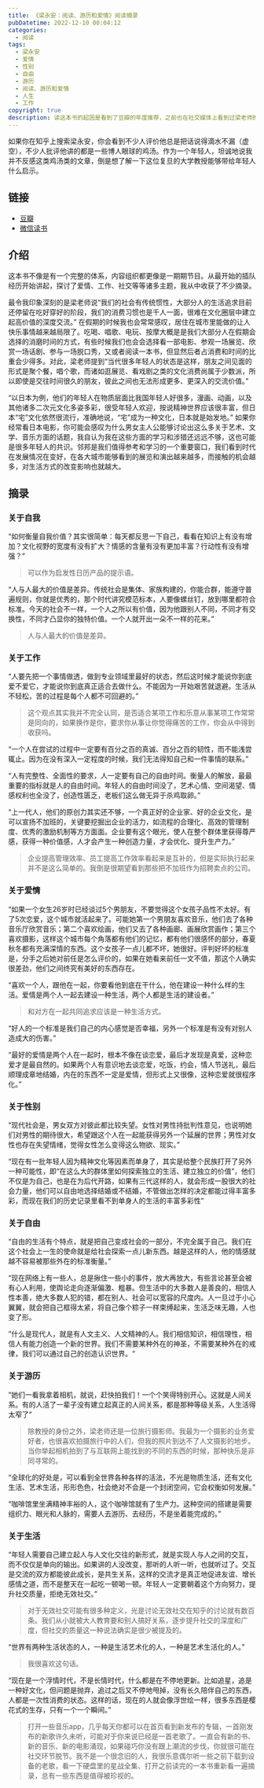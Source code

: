 ```yaml
---
title: 《梁永安：阅读、游历和爱情》阅读摘录
pubDatetime: 2022-12-10 00:04:12
categories:
  - 阅读
tags:
  - 梁永安
  - 爱情
  - 性别
  - 自由
  - 游历
  - 阅读、游历和爱情
  - 人生
  - 工作
copyright: true
description: 读这本书的起因是看到了豆瓣的年度推荐，之前也在社交媒体上看到过梁老师的视频，就花了几个小时读了一遍这本书。
---
```


如果你在知乎上搜索梁永安，你会看到不少人评价他总是把话说得滴水不漏（虚空），不少人批评他讲的都是一些博人眼球的鸡汤。作为一个年轻人，坦诚地说我并不反感这类鸡汤类的文章，倒是想了解一下这位复旦的大学教授能够带给年轻人什么启示。

<!--more-->

## 链接

- [豆瓣](https://book.douban.com/subject/35863001/)
- [微信读书](https://yd.qq.com/web/bookDetail/03e32f30729f659d03eedb7)

## 介绍

这本书不像是有一个完整的体系，内容组织都更像是一期期节目。从最开始的插队经历开始讲起，探讨了爱情、工作、社交等等诸多主题，我从中收获了不少摘录。

最令我印象深刻的是梁老师说“我们的社会有传统惯性，大部分人的生活追求目前还停留在吃好穿好的阶段，我们的消费习惯也是千人一面，很难在文化圈层中建立起高价值的深度交流。” 在假期的时候我也会常常感叹，居住在城市里能做的让人快乐事情越来越局限了。吃喝、唱歌、电玩、按摩大概是是我们大部分人在假期会选择的消磨时间的方式，有些时候我们也会会选择看一部电影、参观一场展览、欣赏一场话剧、参与一场脱口秀，又或者阅读一本书，但显然后者占消费和时间的比重会少得多。对此，梁老师提到“当代很多年轻人的状态是这样，朋友之间见面的形式是聚个餐，唱个歌，而诸如逛展览、看戏剧之类的文化消费尚属于少数派，所以即使是交往时间很久的朋友，彼此之间也无法形成更多、更深入的交流价值。”

“以日本为例，他们的年轻人在物质层面比我国年轻人好很多，漫画、动画，以及其他诸多二次元文化多姿多彩，很受年轻人欢迎，按说精神世界应该很丰富，但日本“宅”文化依然很流行，准确地说，“宅”成为一种文化，日本就是始发地。” 如果你经常看日本电影，你可能会感叹为什么男女主人公能够讨论出这么多关于艺术、文学、音乐方面的话题，我自认为我在这些方面的学习和涉猎还远远不够，这也可能是很多年轻人的共识。邻邦是我们值得参考和学习的一个重要窗口，我们看到时代在发展情况在变好，在各大城市能够看到的展览和演出越来越多，而接触的机会越多，对生活方式的改变影响也就越大。

## 摘录

### 关于自我

“如何衡量自我价值？其实很简单：每天都反思一下自己，看看在知识上有没有增加？文化视野的宽度有没有扩大？情感的含量有没有更加丰富？行动性有没有增强？”

> 可以作为启发性日历产品的提示语。

“人与人最大的价值是差异。传统社会是集体、家族构建的，你能合群，能遵守普遍规则，你就是优秀的，那个时代讲究模范标本，人要像螺丝钉，放到哪里都符合标准。今天的社会不一样，一个人之所以有价值，因为他跟别人不同，不同才有交换性，不同才凸显你的独特价值。一个人就开出一朵不一样的花来。”

> 人与人最大的价值是差异。

### 关于工作

“人要先把一个事情做透，做到专业领域里最好的状态，然后这时候才能说你到底爱不爱它，才能说你到底真正适合去做什么。不能因为一开始艰苦就退避。生活从不轻松，苦的过程是每个人都不可回避的。”

> 这个观点其实我并不完全认同，是否适合某项工作和乐意从事某项工作常常是同向的，如果换作是你，要求你从事让你觉得痛苦的工作，你会从中得到收获吗。

“一个人在尝试的过程中一定要有百分之百的真诚、百分之百的韧性，而不能浅尝辄止。因为在没有深入一定程度的时候，我们无法得知自己和一件事情的联系。”

“人有完整性、全面性的要求，人一定要有自己的自由时间。衡量人的解放，最最重要的指标就是人的自由时间。年轻人的自由时间没了，艺术心情、空间渴望、情感权利也全没了，创造性匮乏，老板们这么做无异于杀鸡取卵。”

“上一代人，他们的原创力其实还不够，一个真正好的企业家、好的企业文化，是可以宣扬不加班的，关键要挖掘出企业的活力，如流程的合理化、高效的管理制度、优秀的激励机制等方方面面。企业要有这个眼光，使人在整个群体里获得尊严感，获得一种价值感，人才会产生一种创造力量，才会优化、提升生产力。”

> 企业提高管理效率、员工提高工作效率看起来是互补的，但是实际执行起来并不是这么简单的。我倒是很期望看到那些把不加班作为招聘卖点的公司。

### 关于爱情

“如果一个女生26岁时已经谈过5个男朋友，不要觉得这个女孩子品性不太好。有了5次恋爱，这个城市就活起来了。可能她第一个男朋友喜欢音乐，他们去了各种音乐厅欣赏音乐；第二个喜欢绘画，他们又去了各种画廊、画展欣赏画作；第三个喜欢摄影，这样这个城市每个角落都有他们的记忆，都有他们很感怀的部分，春夏秋冬都有充满深情的东西。这个女孩子一点儿都不坏，她很好。评判好坏的标准是，分手之后她对前任是怎么评价的，如果在她看来前任一文不值，那这个人确实很差劲，他们之间终究有美好的东西存在。

“喜欢一个人，跟他在一起，你要看他到底在干什么，他在建设一种什么样的生活。爱情是两个人一起去建设一种生活，两个人都是生活的建设者。”

> 和对方在一起共同追求应该是一种生活方式。

“好人的一个标准是我们自己的内心感觉是否幸福，另外一个标准是有没有对别人造成大的伤害。”

“最好的爱情是两个人在一起时，根本不像在谈恋爱，最后才发现是真爱，这种恋爱才是最自然的。如果两个人有意识地去谈恋爱，吃饭，约会，情人节送礼，最后顺理成章地结婚，内在的东西不一定是爱情，但形式上又很像，这种恋爱就很程序化。”

### 关于性别

“现代社会是，男女双方对彼此都比较失望。女性对男性持批判性意见，也说明她们对男性的期待很大，希望跟这个人在一起能获得另外一个延展的世界；男性对女性也存在失望情绪，觉得女性怎么变得这么物欲、现实。”

“现在有一批年轻人因为精神文化等因素而单身了，其实是给整个民族打开了另外一种可能性，即“在这么大的群体里如何探索独立的生活、建立独立的价值”，他们不仅是为自己，也是在为后代开路，如果有三代这样的人，就会形成一股很大的社会力量，他们可以自由地选择结婚或不结婚，不管做出怎样的决定都能过得丰富多彩，而现在我们的历史记录里看不到单身人的生活的丰富多彩性”

### 关于自由

“自由的生活有个特点，就是把自己变成社会的一部分，不完全属于自己。我们在这个社会上一生的使命就是给社会探索一点儿新东西。越是这样的人，他的情感就越不容易被那些外在的标准衡量。”

“现在网络上有一些人，总是揪住一些小的事件，放大再放大，有些言论甚至会被有心人利用，使舆论走向逐渐偏激、粗暴。但生活中的大多数人是善良的，相信人性本善，绝大多数人犯的错，都在别人、社会可以宽容的尺度内。人一旦过于小心翼翼，就会把自己框得太紧，将自己像个粽子一样束缚起来，生活乏味无趣，人也变了形。

”什么是现代人，就是有人文主义、人文精神的人。我们相信知识，相信理性，相信人有能力创造一个新的世界。我们不需要某种外在的神圣，不需要某种外在的戒律，我们可以通过自己的创造认识世界。“

### 关于游历

”她们一看我拿着相机，就说，赶快拍我们！一个个笑得特别开心。这就是人间关系。有的人活了一辈子没有建立起真正的人间关系，都是那种等级关系，人生活得太窄了”

> 除教授的身份之外，梁老师还是一位旅行摄影师。我最为一个摄影的业务爱好者，也很喜欢拍摄旅行中的人们，但我的照片到达不了人文摄影的地步。当你举起相机拍到了与互联网上能找到的不同的东西的时候，那种快乐是非同寻常的。

“全球化的好处是，可以看到全世界各种各样的活法，不光是物质生活，还有文化生活、艺术生活，形形色色，社会绝对不会是一个封闭空间，它会权衡如何发展。”

“咖啡馆里坐满精神丰裕的人，这个咖啡馆就有了生产力。这种空间的搭建是需要组织力、眼光和人脉的，需要人去游历、去经历，不是坐着能完成的。”

### 关于生活

“年轻人需要自己建立起人与人文化交往的新形式，就是实现人与人之间的交互，而不仅仅是单向的输出。如果讲的人没改变，那听的人听一听，也就听过了。交互是交流的双方都能彼此成长，是共生关系，这样的交流才是真正地促进友谊、增长感情之道，而不是整天在一起吃一顿喝一顿。年轻人一定要朝着这个方向努力，提升社交质量，拒绝无效社交。”

> 对于无效社交可能有很多种定义，光是讨论无效社交在知乎的讨论就有数百条。我们从小就被大人教育要和别人搞好关系，逐步提升社交的深度和广度，但社交的质量这一种说法确实是很少被提及的。

“世界有两种生活状态的人，一种是生活艺术化的人，一种是艺术生活化的人。”

> 我很喜欢这句话。

“现在是一个浮情时代，不是长情时代，什么都是在不停地更新。比如追星，追是一种好文化，但问题是抛弃，追过之后又不停地甩掉，没有长久陪伴自己的东西，人都是一次性消费的状态。这样的话，现在的人就会像浮世绘一样，很多东西是樱花式的生存，只有一个一个瞬间。”

> 打开一些音乐app，几乎每天你都可以在首页看到新发布的专辑，一首刚发布的新歌许久未听，可能对于你来说已经是一首老歌了。一直会有新的书、新的音乐、新的电影涌现，如果碰巧你没有跟上潮流的步伐，你就很可能在社交环节脱节。我不是一个很念旧的人，我很乐意偶尔听一些之前下载到设备的老歌，看一下硬盘里的星战全集、打开之前读完的一本书重新看一遍摘录，总有一些东西是值得被珍视的。
